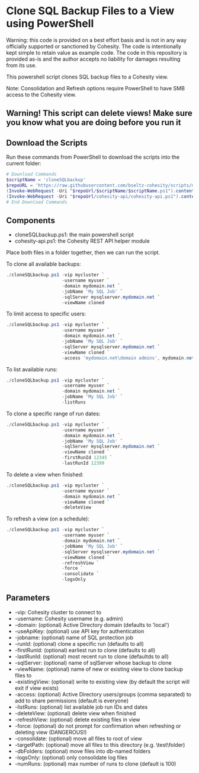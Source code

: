 # Clone SQL Backup Files to a View using PowerShell

Warning: this code is provided on a best effort basis and is not in any way officially supported or sanctioned by Cohesity. The code is intentionally kept simple to retain value as example code. The code in this repository is provided as-is and the author accepts no liability for damages resulting from its use.

This powershell script clones SQL backup files to a Cohesity view.

Note: Consolidation and Refresh options require PowerShell to have SMB access to the Cohesity view.

## Warning! This script can delete views! Make sure you know what you are doing before you run it

## Download the Scripts

Run these commands from PowerShell to download the scripts into the current folder:

```powershell
# Download Commands
$scriptName = 'cloneSQLbackup'
$repoURL = 'https://raw.githubusercontent.com/bseltz-cohesity/scripts/master/powershell'
(Invoke-WebRequest -Uri "$repoUrl/$scriptName/$scriptName.ps1").content | Out-File "$scriptName.ps1"; (Get-Content "$scriptName.ps1") | Set-Content "$scriptName.ps1"
(Invoke-WebRequest -Uri "$repoUrl/cohesity-api/cohesity-api.ps1").content | Out-File cohesity-api.ps1; (Get-Content cohesity-api.ps1) | Set-Content cohesity-api.ps1
# End Download Commands
```

## Components

* cloneSQLbackup.ps1: the main powershell script
* cohesity-api.ps1: the Cohesity REST API helper module

Place both files in a folder together, then we can run the script.

To clone all available backups:

```powershell
./cloneSQLbackup.ps1 -vip mycluster `
                     -username myuser `
                     -domain mydomain.net `
                     -jobName 'My SQL Job' `
                     -sqlServer mysqlserver.mydomain.net `
                     -viewName cloned
```

To limit access to specific users:

```powershell
./cloneSQLbackup.ps1 -vip mycluster `
                     -username myuser `
                     -domain mydomain.net `
                     -jobName 'My SQL Job' `
                     -sqlServer mysqlserver.mydomain.net `
                     -viewName cloned `
                     -access 'mydomain.net\domain admins', mydomain.net\othergroup
```

To list available runs:

```powershell
./cloneSQLbackup.ps1 -vip mycluster `
                     -username myuser `
                     -domain mydomain.net `
                     -jobName 'My SQL Job' `
                     -listRuns
```

To clone a specific range of run dates:

```powershell
./cloneSQLbackup.ps1 -vip mycluster `
                     -username myuser `
                     -domain mydomain.net `
                     -jobName 'My SQL Job' `
                     -sqlServer mysqlserver.mydomain.net `
                     -viewName cloned `
                     -firstRunId 12345 `
                     -lastRunId 12399
```

To delete a view when finished:

```powershell
./cloneSQLbackup.ps1 -vip mycluster `
                     -username myuser `
                     -domain mydomain.net `
                     -viewName cloned `
                     -deleteView
```

To refresh a view (on a schedule):

```powershell
./cloneSQLbackup.ps1 -vip mycluster `
                     -username myuser `
                     -domain mydomain.net `
                     -jobName 'My SQL Job' `
                     -sqlServer mysqlserver.mydomain.net `
                     -viewName cloned `
                     -refreshView `
                     -force `
                     -consolidate `
                     -logsOnly
```

## Parameters

* -vip: Cohesity cluster to connect to
* -username: Cohesity username (e.g. admin)
* -domain: (optional) Active Directory domain (defaults to 'local')
* -useApiKey: (optional) use API key for authentication
* -jobname: (optional) name of SQL protection job
* -runId: (optional) clone a specific run (defaults to all)
* -firstRunId: (optional) earliest run to clone (defaults to all)
* -lastRunId: (optional) most recent run to clone (defaultds to all)
* -sqlServer: (optional) name of sqlServer whose backup to clone
* -viewName: (optional) name of new or existing view to clone backup files to
* -existingView: (optional) write to existing view (by default the script will exit if view exists)
* -access: (optional) Active Directory users/groups (comma separated) to add to share permissions (default is everyone)
* -listRuns: (optional) list available job run IDs and dates
* -deleteView: (optional) delete view when finished
* -refreshView: (optional) delete existing files in view
* -force: (optional) do not prompt for confirmation when refreshing or deleting view (DANGEROUS!)
* -consolidate: (optional) move all files to root of view
* -targetPath: (optional) move all files to this directory (e.g. \test\folder)
* -dbFolders: (optional) move files into db-named folders
* -logsOnly: (optional) only consolidate log files
* -numRuns: (optional) max number of runs to clone (default is 100)
